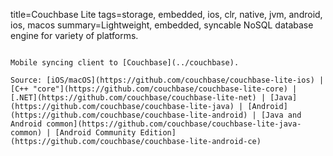 title=Couchbase Lite
tags=storage, embedded, ios, clr, native, jvm, android, ios, macos
summary=Lightweight, embedded, syncable NoSQL database engine for variety of platforms.
~~~~~~

Mobile syncing client to [Couchbase](../couchbase).

Source: [iOS/macOS](https://github.com/couchbase/couchbase-lite-ios) | [C++ "core"](https://github.com/couchbase/couchbase-lite-core) | [.NET](https://github.com/couchbase/couchbase-lite-net) | [Java](https://github.com/couchbase/couchbase-lite-java) | [Android](https://github.com/couchbase/couchbase-lite-android) | [Java and Android common](https://github.com/couchbase/couchbase-lite-java-common) | [Android Community Edition](https://github.com/couchbase/couchbase-lite-android-ce)

